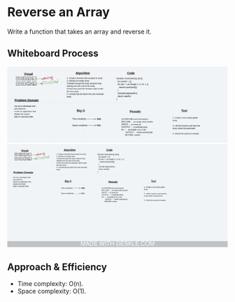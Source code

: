 # Reverse an Array

Write a function that takes an array and reverse it.

## Whiteboard Process

![Reverse Array](./Reverse-Array.jpeg)
![Reverse Array](./Reverse-Array-Full.jpeg)

## Approach & Efficiency

- Time complexity: O(n).
- Space complexity: O(1).
